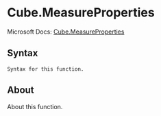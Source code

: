 ---
---

# Cube.MeasureProperties

Microsoft Docs: [Cube.MeasureProperties](https://docs.microsoft.com/en-us/powerquery-m/cube-measureproperties)

## Syntax

```powerquery-m
Syntax for this function.
```

## About

About this function.

